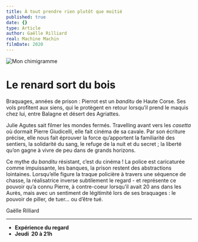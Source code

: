 ```yaml
---
title: À tout prendre rien plutôt que moitié
published: true
date: {}
type: Article
author: Gaëlle Rilliard
real: Machine Machin
filmDate: 2020
---
```


![Mon chimigramme](chimigramme.png)

# Le renard sort du bois

Braquages, années de prison : Pierrot est un _banditu_ de Haute Corse. Ses vols profitent aux siens, qui le protègent en retour lorsqu’il prend le maquis chez lui, entre Balagne et désert des Agriattes. 

Julie Agutes sait filmer les mondes fermés. Travelling avant vers les _casetta_ où dormait Pierre Giudicelli, elle fait cinéma de sa cavale. Par son écriture précise, elle nous fait éprouver la force qu’apportent la familiarité des sentiers, la solidarité du sang, le refuge de la nuit et du secret ; la liberté qu’on gagne à vivre de peu dans de grands horizons. 

Ce mythe du _banditu_ résistant, c’est du cinéma ! La police est caricaturée comme impuissante, les banques, la prison restent des abstractions lointaines. Lorsqu’elle figure la traque policière à travers une séquence de chasse, la réalisatrice inverse subtilement le regard - et représente ce pouvoir qu’a connu Pierre, à contre-coeur lorsqu’il avait 20 ans dans les Aurès, mais avec un sentiment de légitimité lors de ses braquages : le pouvoir de piller, de tuer… ou d’être tué. 

Gaëlle Rilliard 

****

- **Expérience du regard**
- **Jeudi  20 à 21h**
